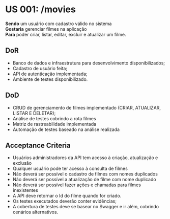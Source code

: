 # US 001: /movies

**Sendo** um usuário com cadastro válido no sistema\
**Gostaria** gerenciar filmes na aplicação\
**Para** poder criar, listar, editar, excluir e atualizar um filme.

## DoR

- Banco de dados e infraestrutura para desenvolvimento disponibilizados;
- Cadastro de usuário feita;
- API de autenticação implementada;
- Ambiente de testes disponibilizado.

## DoD

- CRUD de gerenciamento de filmes implementado (CRIAR, ATUALIZAR, LISTAR E DELETAR);
- Análise de testes cobrindo a rota filmes
- Matriz de rastreabilidade implementada
- Automação de testes baseado na análise realizada

## Acceptance Criteria

- Usuários administradores da API tem acesso à criação, atualização e exclusão
- Qualquer usuário pode ter acesso à consulta de filmes
- Não deverá ser possível o cadastro de filmes com nomes duplicados
- Não deverá ser possível a atualização de filme com nome duplicado
- Não deverá ser possível fazer ações e chamadas para filmes inexistentes
- A API deve retornar o Id do filme quando for criado.
- Os testes executados deverão conter evidências;
- A cobertura de testes deve se basear no Swagger e ir além, cobrindo cenários alternativos.
